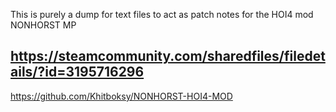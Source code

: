 This is purely a dump for text files to act as patch notes for the HOI4 mod NONHORST MP 

https://steamcommunity.com/sharedfiles/filedetails/?id=3195716296
-
https://github.com/Khitboksy/NONHORST-HOI4-MOD
